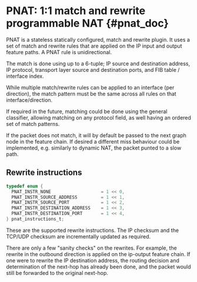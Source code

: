 # PNAT: 1:1 match and rewrite programmable NAT {#pnat_doc}

PNAT is a stateless statically configured, match and rewrite plugin.
It uses a set of match and rewrite rules that are applied on the IP
input and output feature paths. A PNAT rule is unidirectional.

The match is done using up to a 6-tuple; IP source and destination address,
IP protocol, transport layer source and destination ports, and FIB table / interface index.

While multiple match/rewrite rules can be applied to an interface (per direction), the match
pattern must be the same across all rules on that interface/direction.

If required in the future, matching could be done using the general classifier, allowing matching
on any protocol field, as well having an ordered set of match patterns.

If the packet does not match, it will by default be passed to the next graph node in the feature chain.
If desired a different miss behaviour could be implemented, e.g. similarly to dynamic NAT, the packet punted to a slow path.

## Rewrite instructions

``` c
typedef enum {
  PNAT_INSTR_NONE                   = 1 << 0,
  PNAT_INSTR_SOURCE_ADDRESS         = 1 << 1,
  PNAT_INSTR_SOURCE_PORT            = 1 << 2,
  PNAT_INSTR_DESTINATION_ADDRESS    = 1 << 3,
  PNAT_INSTR_DESTINATION_PORT       = 1 << 4,
} pnat_instructions_t;
```

These are the supported rewrite instructions.
The IP checksum and the TCP/UDP checksum are incrementally updated as required.

There are only a few "sanity checks" on the rewrites. For example, the rewrite in the outbound direction
is applied on the ip-output feature chain. If one were to rewrite the IP destination address, the routing
decision and determination of the next-hop has already been done, and the packet would still be forwarded
to the original next-hop.
